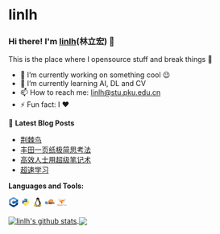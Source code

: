 # linlh
### Hi there! I'm [linlh](lightpixels.cn)(林立宏) 👋
This is the place where I opensource stuff and break things :rofl:

- 🔭 I’m currently working on something cool :wink:
- 🌱 I’m currently learning AI, DL and CV
- 📫 How to reach me: linlh@stu.pku.edu.cn
- ⚡ Fun fact: I :heart: 

📕 **Latest Blog Posts**
<!-- BLOG-POST-LIST:START -->
- [荆棘鸟](https://lightpixels.cn/2020/08/%e8%8d%86%e6%a3%98%e9%b8%9f/)
- [丰田一页纸极简思考法](https://lightpixels.cn/2020/08/%e4%b8%b0%e7%94%b0%e4%b8%80%e9%a1%b5%e7%ba%b8%e6%9e%81%e7%ae%80%e6%80%9d%e8%80%83%e6%b3%95/)
- [高效人士用超级笔记术](https://lightpixels.cn/2020/08/%e9%ab%98%e6%95%88%e4%ba%ba%e5%a3%ab%e7%94%a8%e8%b6%85%e7%ba%a7%e7%ac%94%e8%ae%b0%e6%9c%af/)
- [超速学习](https://lightpixels.cn/2020/08/%e8%b6%85%e9%80%9f%e5%ad%a6%e4%b9%a0/)
<!-- BLOG-POST-LIST:END -->

**Languages and Tools:**  

<code><img height="20" src="https://raw.githubusercontent.com/github/explore/80688e429a7d4ef2fca1e82350fe8e3517d3494d/topics/cpp/cpp.png"></code>
<code><img height="20" src="https://raw.githubusercontent.com/github/explore/80688e429a7d4ef2fca1e82350fe8e3517d3494d/topics/python/python.png"></code>
<code><img height="20" src="https://raw.githubusercontent.com/github/explore/80688e429a7d4ef2fca1e82350fe8e3517d3494d/topics/linux/linux.png"></code>
<code><img height="20" src="https://raw.githubusercontent.com/github/explore/80688e429a7d4ef2fca1e82350fe8e3517d3494d/topics/scikit-learn/scikit-learn.png"></code>
<code><img height="20" src="https://raw.githubusercontent.com/github/explore/80688e429a7d4ef2fca1e82350fe8e3517d3494d/topics/tensorflow/tensorflow.png"></code>    

<a href="">
<img align="center" src="https://github-readme-stats.vercel.app/api?username=linlih&show_icons=true&include_all_commits=true" alt="linlh's github stats" />
</a>

<a href="">
<img align="center" src="https://github-readme-stats.vercel.app/api/top-langs/?username=linlih&layout=compact" />
</a>
